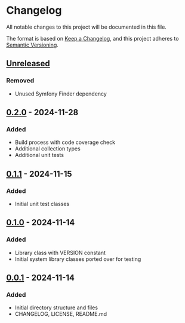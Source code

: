 # Changelog

All notable changes to this project will be documented in this file.

The format is based on [Keep a Changelog](https://keepachangelog.com/en/1.0.0/),
and this project adheres to [Semantic Versioning](https://semver.org/spec/v2.0.0.html).

## [Unreleased]

### Removed

- Unused Symfony Finder dependency

## [0.2.0] - 2024-11-28

### Added

- Build process with code coverage check
- Additional collection types
- Additional unit tests

## [0.1.1] - 2024-11-15

### Added

- Initial unit test classes

## [0.1.0] - 2024-11-14

### Added

- Library class with VERSION constant
- Initial system library classes ported over for testing

## [0.0.1] - 2024-11-14

### Added

- Initial directory structure and files
- CHANGELOG, LICENSE, README.md

[Unreleased]: https://github.com/liberty-ada/system/compare/0.2.0...HEAD
[0.2.0]: https://github.com/liberty-ada/system/compare/0.1.1...0.2.0
[0.1.1]: https://github.com/liberty-ada/system/compare/0.1.0...0.1.1
[0.1.0]: https://github.com/liberty-ada/system/compare/0.0.1...0.1.0
[0.0.1]: https://github.com/liberty-ada/system/commit/f0c337be51cd5e3ff1bc196c77328cd8627b847a
